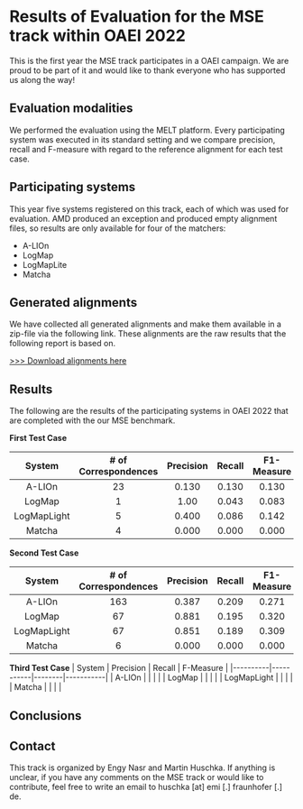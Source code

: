 # Results of Evaluation for the MSE track within OAEI 2022 
This is the first year the MSE track participates in a OAEI campaign. We are proud to be part of it and would like to thank everyone who has supported us along the way!

## Evaluation modalities
We performed the evaluation using the MELT platform. Every participating system was executed in its standard setting and we compare precision, recall and F-measure with regard to the reference alignment for each test case. 

## Participating systems
This year five systems registered on this track, each of which was used for evaluation. AMD produced an exception and produced empty alignment files, so results are only available for four of the matchers:
- A-LIOn
- LogMap
- LogMapLite
- Matcha

## Generated alignments
We have collected all generated alignments and make them available in a zip-file via the following link. These alignments are the raw results that the following report is based on.

[>>> Download alignments here](https://github.com/EngyNasr/MSE-Benchmark/raw/main/Results/OAEI2022/oaei2022-mse-alignments.zip)

## Results

The following are the results of the participating systems in OAEI 2022 that are completed with the our MSE benchmark.

**First Test Case**

| System   | # of Correspondences | Precision | Recall | F1-Measure |
|:--------:|:--------------------:|:---------:|:------:|:----------:|
| A-LIOn   |           23         |   0.130   | 0.130  | 0.130      |
| LogMap   |            1         |    1.00   | 0.043  | 0.083      |
| LogMapLight |         5         |    0.400  | 0.086  | 0.142      |
| Matcha   |            4         |    0.000  | 0.000  | 0.000      |

**Second Test Case**

| System   | # of Correspondences | Precision | Recall | F1-Measure |
|:--------:|:--------------------:|:---------:|:------:|:----------:|
| A-LIOn   |           163        |   0.387   | 0.209  | 0.271      |
| LogMap   |            67        |   0.881   | 0.195  | 0.320      |
| LogMapLight |         67        |   0.851   | 0.189  | 0.309      |
| Matcha   |            6         |   0.000   | 0.000  | 0.000      |

**Third Test Case**
| System   | Precision | Recall | F-Measure |
|----------|-----------|--------|-----------|
| A-LIOn   |           |        |           |
| LogMap   |           |        |           |
| LogMapLight |           |        |           |
| Matcha   |           |        |           |

## Conclusions

## Contact
This track is organized by Engy Nasr and Martin Huschka. If anything is unclear, if you have any comments on the MSE track or would like to contribute, feel free to write an email to huschka [at] emi [.] fraunhofer [.] de.




